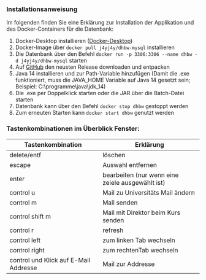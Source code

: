 ### Installationsanweisung
Im folgenden finden Sie eine Erklärung zur Installation der Applikation und des Docker-Containers für die Datenbank:

1. Docker-Desktop installieren ([Docker-Desktop](https://www.docker.com/products/docker-desktop))
2. Docker-Image über `docker pull j4yj4y/dhbw-mysql` installieren
3. Die Datenbank über den Befehl `docker run -p 3306:3306 --name dhbw -d j4yj4y/dhbw-mysql` starten
4. Auf [GitHub](https://github.com/Gnuhry/JavaPMTINF19AI2/releases/latest) den neusten Release downloaden und entpacken
5. Java 14 installieren und zur Path-Variable hinzufügen
(Damit die .exe funktioniert, muss die JAVA_HOME Variable auf Java 14 gesetzt sein; Beispiel: C:\programme\java\jdk_14)
6. Die .exe per Doppelklick starten oder die JAR über die Batch-Datei starten
7. Datenbank kann über den Befehl `docker stop dhbw` gestoppt werden
8. Zum erneuten Starten kann `docker start dhbw` genutzt werden


### Tastenkombinationen im Überblick Fenster:
Tastenkombination|Erklärung
-----------------|-------------------
|delete/entf|löschen|
|escape|Auswahl entfernen|
|enter|bearbeiten (nur wenn eine zeiele ausgewählt ist)|
|control u|Mail zu Universitäts Mail ändern|
|control m|Mail senden|
|control shift m|Mail mit Direktor beim Kurs senden|
|control r|refresh|
|control left|zum linken Tab wechseln|
|control right|zum rechtenTab wechseln|
|control und Klick auf E-Mail Addresse|Mail zur Addresse|                          
